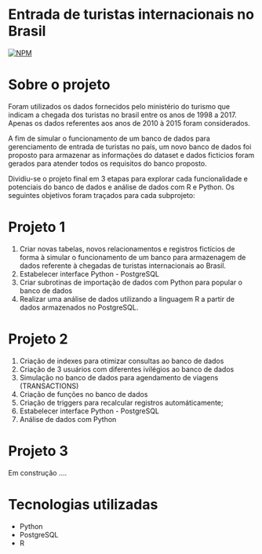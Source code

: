 # Entrada de turistas internacionais no Brasil
[![NPM](https://img.shields.io/npm/l/react)](https://github.com/devsuperior/sds1-wmazoni/blob/master/LICENSE) 

# Sobre o projeto

Foram utilizados os dados fornecidos pelo ministério do turismo que indicam a chegada dos turistas no brasil entre os anos de 1998 a 2017. Apenas os dados referentes aos anos de 2010 à 2015 foram considerados.

A fim de simular o funcionamento de um banco de dados para gerenciamento de entrada de turistas no país, um novo banco de dados foi proposto para armazenar as informações do dataset e dados ficticios foram gerados para atender todos os requisitos do banco proposto.

Dividiu-se o projeto final em 3 etapas para explorar cada funcionalidade e potenciais do banco de dados e análise de dados com R e Python. Os seguintes objetivos foram traçados para cada subprojeto:

# Projeto 1
1)  Criar novas tabelas, novos relacionamentos e registros fictícios de forma à simular o funcionamento de um banco para armazenagem de dados referente à chegadas de turistas internacionais ao Brasil.
2)  Estabelecer interface Python - PostgreSQL
3)  Criar subrotinas de importação de dados com Python para popular o banco de dados
4)  Realizar uma análise de dados utilizando a linguagem R a partir de dados armazenados no PostgreSQL.

# Projeto 2
1) Criação de indexes para otimizar consultas ao banco de dados
2) Criação de 3 usuários com diferentes ivilégios ao banco de dados
3) Simulação no banco de dados para agendamento de viagens  (TRANSACTIONS)
4) Criação de funções no banco de dados
5) Criação de triggers para recalcular registros automáticamente;
6) Estabelecer interface Python - PostgreSQL
7) Análise de dados com Python

# Projeto 3
Em construção ....

# Tecnologias utilizadas
- Python
- PostgreSQL
- R


